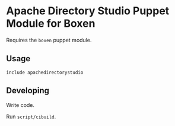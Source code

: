 # Apache Directory Studio Puppet Module for Boxen

Requires the `boxen` puppet module.

## Usage

```puppet
include apachedirectorystudio
```

## Developing

Write code.

Run `script/cibuild`.
